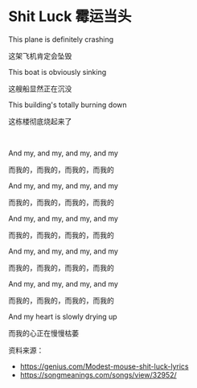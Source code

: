 # Shit Luck 霉运当头

This plane is definitely crashing

这架飞机肯定会坠毁

This boat is obviously sinking

这艘船显然正在沉没

This building's totally burning down

这栋楼彻底烧起来了

<br>

And my, and my, and my, and my

而我的，而我的，而我的，而我的

And my, and my, and my, and my

而我的，而我的，而我的，而我的

And my, and my, and my, and my

而我的，而我的，而我的，而我的

And my, and my, and my, and my

而我的，而我的，而我的，而我的

And my, and my, and my, and my

而我的，而我的，而我的，而我的

And my heart is slowly drying up

而我的心正在慢慢枯萎



资料来源：
- https://genius.com/Modest-mouse-shit-luck-lyrics
- https://songmeanings.com/songs/view/32952/
